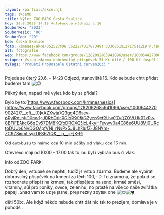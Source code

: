 ```yaml
---
layout: /partials/akce.njk
tags: akceMD
title: Výlet ZOO PARK Česká Skalice
kdy: 20.6.2023 14:15 Autobusové nádraží č.16
SouborRok: "2023"
SouborMesic: "06"
SouborDen: "20"
kde: Česká Skalice
foto: /images/akce/352527906_5622274017873493_5336851912717511219_n.jpg
alt: fotografie
web: https://www.facebook.com/groups/1282092685941096/user/100064427090242/
vstupne: Vstup zdarma dobrovolný příspěvek 50 Kč dítě / 100 Kč dospělí
myTags: "ProDeti ProDospele Ostatni cerven2023 "
---
```

<!--StartFragment-->

Pojede se úterý 20.6. - 14:28  Odjezd, stanoviště 16. Kdo se bude chtít přidat budeme tam ![😉](https://static.xx.fbcdn.net/images/emoji.php/v9/t57/1/16/1f609.png)

Pěkný den, napadl mě výlet, kdo by se přidal?

Bylo by to:[https://www.facebook.com/krmnesmesics](https://www.facebook.com/groups/1282092685941096/user/100064427090242/?__cft__[0]=AZXwja7Q3gg4D6uev-pPyjPnLpkC9mv1gJBRbEslnRGlqR90fjrGZycp9pf2UwCZvQZOVU1kB3xFv-8BFiFEAkcG6qDv57DM8KQfoDROXQ5jcL4kyHFevwv0a4C86e6UU8Mj0URctoDUUo6NvDGQApfVNj_rNuPx5J8LhRIufZ-J8NVm-ZC9Z8mmLsykUFS67IQ&__tn__=-]K-R)

Od autobusu to máme cca 10 min pěšky od vlaku cca 15 min.

Otevřeno mají od 10:00 - 17:00 tak to mu byl i vybrán bus či vlak. 

I﻿nfo od ZOO PARK: <!--StartFragment-->

Dobrý den, vstupné se neplatí, tudíž je vstup zdarma. Budeme ale vybírat dobrovolný příspěvěk na krmení za těch 100,- D. To znamená, že pokud se rozhodnete přispět na krmení, tak přispějete na seno, krmné směsi, vitamíny, sůl pro poníky, ovoce, zeleninu, no prostě na vše co naše zvířátka papají. Snad vám to už je jasné, přeji hezký zbytek dne ![😊](https://static.xx.fbcdn.net/images/emoji.php/v9/t7f/1/16/1f60a.png)![🍀](https://static.xx.fbcdn.net/images/emoji.php/v9/t87/1/16/1f340.png)

děti 50kc. Ale když někdo nebude chtít dát nic tak to prezijem, domluva je v pohodě..

<!--EndFragment-->

<!--EndFragment-->
